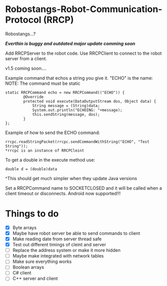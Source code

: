 Robostangs-Robot-Communication-Protocol (RRCP)
=======================================

Robostangs...?

***Everthin is buggy and outdated major update comming soon***

Add RRCPServer  to the robot code.
Use RRCPClient to connect to the robot server from a client.

v1.5 coming soon....

Example command that echos a string you give it. "ECHO" is the name:
NOTE: The command must be static
```
static RRCPCommand echo = new RRCPCommand(("ECHO")) {
        @Override
        protected void execute(DataOutputStream dos, Object data) {
            String message = (String)data;
            System.out.println("ECHOING: "+message);
            this.sendString(message, dos);
        }
};
```
Example of how to send the ECHO command:
```
rrcpc.readStringPacket(rrcpc.sendCommandWithString("ECHO", "Test String"));
*rrcpc is an instance of RRCPCleint
```

To get a double in the execute method use: 
```
double d = (double)data
```
^This should get much simpler when they update Java versions

Set a RRCPCommand name to SOCKETCLOSED and it will be called when a client timeout or disconnects.
Android now supported!!!


Things to do
=======================================
- [x] Byte arrays
- [x] Maybe have robot server be able to send commands to client
- [x] Make reading date from server thread safe
- [x] Test out different timings of cleint and server
- [ ] Replace the address system or make it more hidden
- [ ] Maybe make integrated with network tables
- [ ] Make sure everything works
- [ ] Boolean arrays
- [ ] C# client
- [ ] C++ server and client
